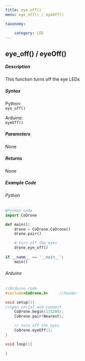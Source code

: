 ```yaml
---
title: eye_off()
menu: eye_off() / eyeOff()

taxonomy:
	
	category: LED
---
```


## eye_off() / eyeOff()

##### Description

This function turns off the eye LEDs

##### Syntax
Python:<br />
```eye_off()```<br />

Arduino:<br />
```eyeOff()```<br />

##### Parameters

None

##### Returns

None

##### Example Code
###### Python
```python
#Python code
import CoDrone

def main():
	drone = CoDrone.CoDrone()
	drone.pair()

	# turn off the eyes
	drone.eye_off()
	
if __name__ == '__main__':
	main()

```
###### Arduino
```c
//Arduino code
#include<CoDrone.h>		//header

void setup(){
//open serial and connect
	CoDrone.begin(115200);
	CoDrone.pair(Nearest);

	// turn off the eyes
	CoDrone.eyeOff();
}

void loop(){
	
}

```